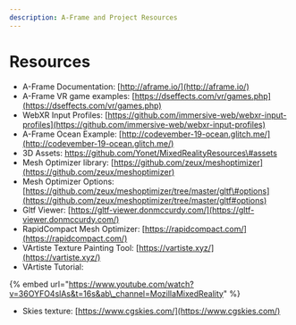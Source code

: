 ```yaml
---
description: A-Frame and Project Resources
---
```


# Resources



* A-Frame Documentation: [http://aframe.io/](http://aframe.io/)
* A-Frame VR game examples: [https://dseffects.com/vr/games.php](https://dseffects.com/vr/games.php)
* WebXR Input Profiles: [https://github.com/immersive-web/webxr-input-profiles](https://github.com/immersive-web/webxr-input-profiles)
* A-Frame Ocean Example: [http://codevember-19-ocean.glitch.me/](http://codevember-19-ocean.glitch.me/)
* 3D Assets: https://github.com/Yonet/MixedRealityResources\#assets
* Mesh Optimizer library: [https://github.com/zeux/meshoptimizer](https://github.com/zeux/meshoptimizer)
* Mesh Optimizer Options: [https://github.com/zeux/meshoptimizer/tree/master/gltf\#options](https://github.com/zeux/meshoptimizer/tree/master/gltf#options)
* Gltf Viewer: [https://gltf-viewer.donmccurdy.com/](https://gltf-viewer.donmccurdy.com/)
* RapidCompact Mesh Optimizer: [https://rapidcompact.com/](https://rapidcompact.com/)
* VArtiste Texture Painting Tool: [https://vartiste.xyz/](https://vartiste.xyz/)
* VArtiste Tutorial: 

{% embed url="https://www.youtube.com/watch?v=36OYFO4slAs&t=16s&ab\_channel=MozillaMixedReality" %}



* Skies texture: [https://www.cgskies.com/](https://www.cgskies.com/)



